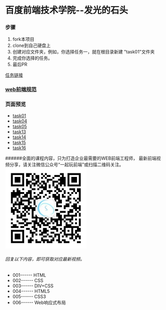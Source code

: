 # 百度前端技术学院--发光的石头


### 步骤
1. fork本项目
2. clone到自己硬盘上
3. 创建对应文件夹，例如，你选择任务一，就在根目录新建 "task01"文件夹
4. 完成你选择的任务。
5. 最后PR

[任务链接](http://ife.baidu.com/task/all)

### [web前端规范](http://www.jianshu.com/p/8d291d823cc0)


### 页面预览

* [task01](http://503945930.github.io/ligntStone/task01/)
* [task04](http://503945930.github.io/ligntStone/task04/)
* [task05](http://503945930.github.io/ligntStone/task05/)
* [task13](http://503945930.github.io/ligntStone/task13/)
* [task14](http://503945930.github.io/ligntStone/task14/)
* [task15](http://503945930.github.io/ligntStone/task15/)
* [task16](http://503945930.github.io/ligntStone/task16/)



######全面的课程内容，只为打造企业最需要的WEB前端工程师， 最新前端视频分享，请关注微信公众号“一起玩前端”或扫描二维码关注。
![](qrcode_for_gh_7a765c30aeb7_258.jpg)
###### 回复以下内容，即可获取对应最新视频。
* 001------ HTML
* 002------ CSS 
* 003------ DIV+CSS 
* 004------ HTML5 
* 005------ CSS3
* 006------ Web响应式布局 
